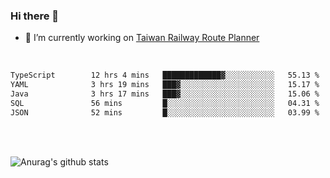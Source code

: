 ### Hi there 👋

- 🔭 I’m currently working on [Taiwan Railway Route Planner](https://github.com/Taiwan-Railway-Route-Planner)

<br/>

<!--START_SECTION:waka-->

```txt
TypeScript        12 hrs 4 mins   █████████████▓░░░░░░░░░░░   55.13 %
YAML              3 hrs 19 mins   ███▓░░░░░░░░░░░░░░░░░░░░░   15.17 %
Java              3 hrs 17 mins   ███▓░░░░░░░░░░░░░░░░░░░░░   15.06 %
SQL               56 mins         █░░░░░░░░░░░░░░░░░░░░░░░░   04.31 %
JSON              52 mins         █░░░░░░░░░░░░░░░░░░░░░░░░   03.99 %
```

<!--END_SECTION:waka-->

<br/>
<br/>

![Anurag's github stats](https://github-readme-stats.vercel.app/api?username=DepickereSven&show_icons=true&theme=tokyonight)



<!--
**DepickereSven/DepickereSven** is a ✨ _special_ ✨ repository because its `README.md` (this file) appears on your GitHub profile.

Here are some ideas to get you started:

- 🔭 I’m currently working on ...
- 🌱 I’m currently learning ...
- 👯 I’m looking to collaborate on ...
- 🤔 I’m looking for help with ...
- 💬 Ask me about ...
- 📫 How to reach me: ...
- 😄 Pronouns: ...
- ⚡ Fun fact: ...
-->

